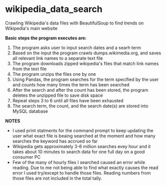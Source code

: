 # wikipedia_data_search

Crawling Wikipedia's data files with BeautifulSoup to find trends on Wikipedia's main website
<br>

<b>Basic steps the program executes are:</b>
1. The program asks user to input search dates and a searh term 
2. Based on the input the program crawls dumps.wikimedia.org, and saves all relevant link names to a separate text file  
3. The program downloads zipped wikipedia's files that match link names from the text file
4. The program unzips the files one by one
5. Using Pandas, the program searches for the term specified by the user and counts how many times the term has been searched
7. After the search and after the count has been stored, the program deletes the unzipped file to save disk space
8. Repeat steps 3 to 6 until all files have been exhausted
9. The search term, the count, and the search date(s) are stored into MySQL database

<b>NOTES</b>
<br>
- I used print statments for the command prompt to keep updating the user what exact file is beaing searched at the moment and how many searches the keyword has accrued so far
- Wikipedia gets approximately 3-6 million searches evey hour and it takes about 10 minutes to search data for one full day on a good consumer PC<br>
- Few of the many of hourly files I searched caused an error while reading. Due to me not being able to find what exactly causes the read error I used try/except to handle those files. Reading numbers from those files are not included in the total tally.
